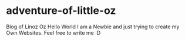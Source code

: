 # adventure-of-little-oz
Blog of Linoz Oz
Hello World I am a Newbie and just trying to create my Own Websites. Feel free to write me :D
